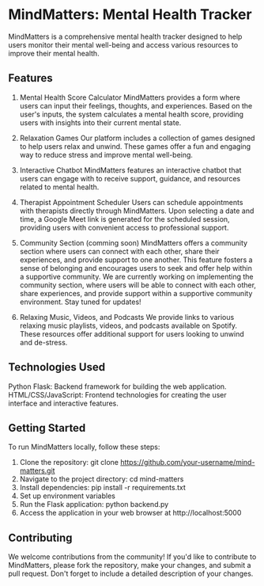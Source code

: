 # MindMatters: Mental Health Tracker
MindMatters is a comprehensive mental health tracker designed to help users monitor their mental well-being and access various resources to improve their mental health.

## Features
1. Mental Health Score Calculator
MindMatters provides a form where users can input their feelings, thoughts, and experiences. Based on the user's inputs, the system calculates a mental health score, providing users with insights into their current mental state.

2. Relaxation Games
Our platform includes a collection of games designed to help users relax and unwind. These games offer a fun and engaging way to reduce stress and improve mental well-being.

3. Interactive Chatbot
MindMatters features an interactive chatbot that users can engage with to receive support, guidance, and resources related to mental health.

4. Therapist Appointment Scheduler
Users can schedule appointments with therapists directly through MindMatters. Upon selecting a date and time, a Google Meet link is generated for the scheduled session, providing users with convenient access to professional support.

5. Community Section (comming soon)
MindMatters offers a community section where users can connect with each other, share their experiences, and provide support to one another. This feature fosters a sense of belonging and encourages users to seek and offer help within a supportive community. We are currently working on implementing the community section, where users will be able to connect with each other, share experiences, and provide support within a supportive community environment. Stay tuned for updates!

6. Relaxing Music, Videos, and Podcasts
We provide links to various relaxing music playlists, videos, and podcasts available on Spotify. These resources offer additional support for users looking to unwind and de-stress.

## Technologies Used
Python Flask: Backend framework for building the web application.
HTML/CSS/JavaScript: Frontend technologies for creating the user interface and interactive features.


## Getting Started
To run MindMatters locally, follow these steps:
1. Clone the repository: git clone https://github.com/your-username/mind-matters.git
2. Navigate to the project directory: cd mind-matters
3. Install dependencies: pip install -r requirements.txt
4. Set up environment variables
5. Run the Flask application: python backend.py
6. Access the application in your web browser at http://localhost:5000

## Contributing
We welcome contributions from the community! If you'd like to contribute to MindMatters, please fork the repository, make your changes, and submit a pull request. Don't forget to include a detailed description of your changes.

